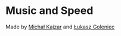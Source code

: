 # Music and Speed

Made by [Michał Kajzar](https://github.com/SamukiPL) and [Łukasz Goleniec](https://github.com/Flashrow)
